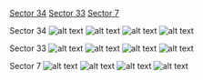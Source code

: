 [Sector 34](#sector34)
[Sector 33](#sector33)
[Sector 7](#sector7)

<a name = "sector34"></a>
Sector 34
![alt text](/images/WASP-121_Sector_34/WASP-121_Sector_34_a_TimeSeries.png)
![alt text](/images/WASP-121_Sector_34/WASP-121_Sector_34_b_FoldedLightCurve.png)
![alt text](/images/WASP-121_Sector_34/WASP-121_Sector_34_b_IndividualTransitsWithFit.png)
![alt text](/images/WASP-121_Sector_34/WASP-121_Sector_34_c_TimingResiduals.png)

<a name = "sector33"></a>
Sector 33
![alt text](/images/WASP-121_Sector_33/WASP-121_Sector_33_a_TimeSeries.png)
![alt text](/images/WASP-121_Sector_33/WASP-121_Sector_33_b_FoldedLightCurve.png)
![alt text](/images/WASP-121_Sector_33/WASP-121_Sector_33_b_IndividualTransitsWithFit.png)
![alt text](/images/WASP-121_Sector_33/WASP-121_Sector_33_c_TimingResiduals.png)

<a name = "sector7"></a>
Sector 7
![alt text](/images/WASP-121_Sector_7/WASP-121_Sector_7_a_TimeSeries.png)
![alt text](/images/WASP-121_Sector_7/WASP-121_Sector_7_b_FoldedLightCurve.png)
![alt text](/images/WASP-121_Sector_7/WASP-121_Sector_7_b_IndividualTransitsWithFit.png)
![alt text](/images/WASP-121_Sector_7/WASP-121_Sector_7_c_TimingResiduals.png)

